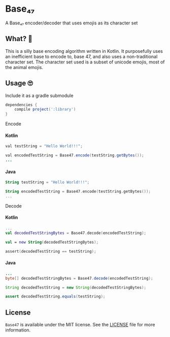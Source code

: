 # Base₄₇
A Base₄₇ encoder/decoder that uses emojis as its character set

## What? 🤔
This is a silly base encoding algorithm written in Kotlin. It purposefully uses an inefficient base to encode to, base 47, and also uses a non-traditional character set. The character set used is a subset of unicode emojis, most of the animal emojis.

## Usage 🙄

Include it as a gradle submodule
```groovy
dependencies {
    compile project(':library')
}
```

Encode

#### Kotlin
```java
val testString = "Hello World!!!";

val encodedTestString = Base47.encode(testString.getBytes());
...
```

#### Java
```kotlin
String testString = "Hello World!!!";

String encodedTestString = Base47.encode(testString.getBytes());
...
```

Decode

#### Kotlin
```kotlin
...
val decodedTestStringBytes = Base47.decode(encodedTestString);

val = new String(decodedTestStringBytes);

assert(decodedTestString == testString);
```

#### Java
```java
...
byte[] decodedTestStringBytes = Base47.decode(encodedTestString);

String decodedTestString = new String(decodedTestStringBytes);

assert decodedTestString.equals(testString);
```

## License
`Base47` is available under the MIT license. See the [LICENSE](LICENSE) file for more information.
